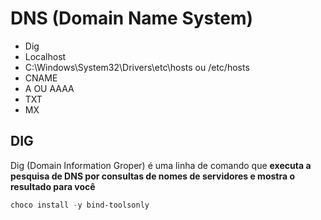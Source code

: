 # DNS (Domain Name System)

- Dig
- Localhost
- C:\Windows\System32\Drivers\etc\hosts ou /etc/hosts
- CNAME
- A OU AAAA
- TXT
- MX

## DIG

Dig (Domain Information Groper) é uma linha de comando que **executa a pesquisa de DNS por consultas de nomes de servidores e mostra o resultado para você**

```powershell
choco install -y bind-toolsonly
```
